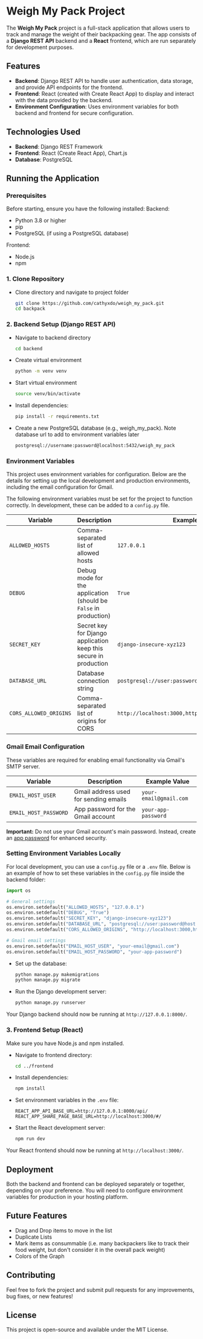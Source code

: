 # Weigh My Pack Project

The **Weigh My Pack** project is a full-stack application that allows users to track and manage the weight of their backpacking gear. The app consists of a **Django REST API** backend and a **React** frontend, which are run separately for development purposes.

## Features

- **Backend**: Django REST API to handle user authentication, data storage, and provide API endpoints for the frontend.
- **Frontend**: React (created with Create React App) to display and interact with the data provided by the backend.
- **Environment Configuration**: Uses environment variables for both backend and frontend for secure configuration.

## Technologies Used

- **Backend**: Django REST Framework
- **Frontend**: React (Create React App), Chart.js
- **Database**: PostgreSQL

## Running the Application
### Prerequisites

Before starting, ensure you have the following installed:
Backend:
- Python 3.8 or higher
- pip 
- PostgreSQL (if using a PostgreSQL database)

Frontend:
- Node.js 
- npm 

### 1. Clone Repository
- Clone directory and navigate to project folder
    ```bash
    git clone https://github.com/cathyxdo/weigh_my_pack.git
    cd backpack
    ```
### 2. Backend Setup (Django REST API)
- Navigate to backend directory
    ```bash
    cd backend
    ```
- Create virtual environment
    ``` bash
    python -m venv venv
    ```
- Start virtual environment
    ``` bash
    source venv/bin/activate
    ```

- Install dependencies:
    ```bash
    pip install -r requirements.txt
    ```

- Create a new PostgreSQL database (e.g., weigh_my_pack). Note database url to add to environment variables later
    ```bash
    postgresql://username:password@localhost:5432/weigh_my_pack
    ```

### Environment Variables
This project uses environment variables for configuration. Below are the details for setting up the local development and production environments, including the email configuration for Gmail.

The following environment variables must be set for the project to function correctly. In development, these can be added to a `config.py` file.

| Variable                | Description                                                       | Example Value                                           |
|-------------------------|-------------------------------------------------------------------|-------------------------------------------------------|
| `ALLOWED_HOSTS`         | Comma-separated list of allowed hosts                            | `127.0.0.1`                                           |
| `DEBUG`                 | Debug mode for the application (should be `False` in production) | `True`                                                |
| `SECRET_KEY`            | Secret key for Django application keep this secure in production| `django-insecure-xyz123`                              |
| `DATABASE_URL`          | Database connection string                                       | `postgresql://user:password@host:port/database_name`  |
| `CORS_ALLOWED_ORIGINS`  | Comma-separated list of origins for CORS                         | `http://localhost:3000,http://localhost:3001`         |

### Gmail Email Configuration

These variables are required for enabling email functionality via Gmail's SMTP server.

| Variable                | Description                              | Example Value                  |
|-------------------------|------------------------------------------|--------------------------------|
| `EMAIL_HOST_USER`       | Gmail address used for sending emails    | `your-email@gmail.com`         |
| `EMAIL_HOST_PASSWORD`   | App password for the Gmail account       | `your-app-password`            |

**Important:** Do not use your Gmail account's main password. Instead, create an [app password](https://support.google.com/accounts/answer/185833?hl=en) for enhanced security.

### Setting Environment Variables Locally

For local development, you can use a `config.py` file or a `.env` file. Below is an example of how to set these variables in the `config.py` file inside the backend folder:

```python
import os

# General settings
os.environ.setdefault("ALLOWED_HOSTS", "127.0.0.1")
os.environ.setdefault("DEBUG", "True")
os.environ.setdefault("SECRET_KEY", "django-insecure-xyz123")
os.environ.setdefault("DATABASE_URL", "postgresql://user:password@host:port/database_name")
os.environ.setdefault("CORS_ALLOWED_ORIGINS", "http://localhost:3000,http://localhost:3001")

# Gmail email settings
os.environ.setdefault("EMAIL_HOST_USER", "your-email@gmail.com")
os.environ.setdefault("EMAIL_HOST_PASSWORD", "your-app-password")
```
- Set up the database:
    ```bash
    python manage.py makemigrations
    python manage.py migrate
    ```

- Run the Django development server:
    ```bash
    python manage.py runserver
    ```

Your Django backend should now be running at `http://127.0.0.1:8000/`.

### 3. Frontend Setup (React)

Make sure you have Node.js and npm installed.
- Navigate to frontend directory:
    ```bash
    cd ../frontend
    ```

- Install dependencies:
    ```bash
    npm install
    ```

- Set environment variables in the `.env` file:
    ```env
    REACT_APP_API_BASE_URL=http://127.0.0.1:8000/api/
    REACT_APP_SHARE_PAGE_BASE_URL=http://localhost:3000/#/
    ```

- Start the React development server:
    ```bash
    npm run dev
    ```

Your React frontend should now be running at `http://localhost:3000/`.


## Deployment

Both the backend and frontend can be deployed separately or together, depending on your preference. You will need to configure environment variables for production in your hosting platform.

## Future Features

- Drag and Drop items to move in the list
- Duplicate Lists
- Mark items as consummable (i.e. many backpackers like to track their food weight, but don't consider it in the overall pack weight)
- Colors of the Graph

## Contributing

Feel free to fork the project and submit pull requests for any improvements, bug fixes, or new features!

## License

This project is open-source and available under the MIT License.
